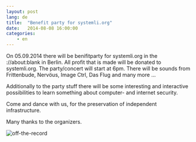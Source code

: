 ```yaml
---
layout: post
lang: de
title:  "Benefit party for systemli.org"
date:   2014-08-08 16:00:00
categories:
    - en 
---
```

On 05.09.2014 there will be benifitparty for systemli.org in the ://about:blank in Berlin. All profit that is made will be donated to systemli.org. The party/concert will start at 6pm. There will be sounds from Frittenbude, Nervöus, Image Ctrl, Das Flug and many more ... 

Additionally to the party stuff there will be some interesting and interactive possibilities to learn something about computer- and internet security.

Come and dance with us, for the preservation of independent infrastructure.

Many thanks to the organizers.

![off-the-record](/assets/img/party_off_the_record.jpg)

